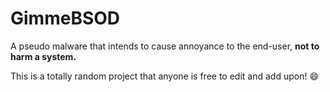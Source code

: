 # GimmeBSOD

A pseudo malware that intends to cause annoyance to the end-user, __not to harm a system.__

This is a totally random project that anyone is free to edit and add upon! :smile:
